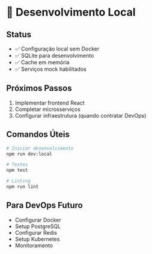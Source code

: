# 🚀 Desenvolvimento Local

## Status
- ✅ Configuração local sem Docker
- ✅ SQLite para desenvolvimento
- ✅ Cache em memória
- ✅ Serviços mock habilitados

## Próximos Passos
1. Implementar frontend React
2. Completar microsserviços
3. Configurar infraestrutura (quando contratar DevOps)

## Comandos Úteis
```bash
# Iniciar desenvolvimento
npm run dev:local

# Testes
npm test

# Linting
npm run lint
```

## Para DevOps Futuro
- Configurar Docker
- Setup PostgreSQL
- Configurar Redis
- Setup Kubernetes
- Monitoramento
